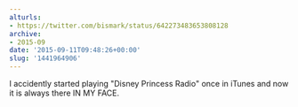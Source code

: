 ```yaml
---
alturls:
- https://twitter.com/bismark/status/642273483653808128
archive:
- 2015-09
date: '2015-09-11T09:48:26+00:00'
slug: '1441964906'
---
```


I accidently started playing "Disney Princess Radio" once in iTunes and now it is always there IN MY FACE.

